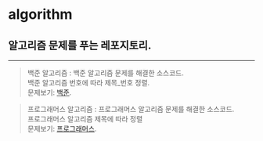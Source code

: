 # algorithm
 
## 알고리즘 문제를 푸는 레포지토리.
***

> 백준 알고리즘 : 백준 알고리즘 문제를 해결한 소스코드.   
> 백준 알고리즘 번호에 따라 제목_번호 정렬.   
> 문제보기: [백준][baekjoonlink].   
>
>[baekjoonlink]: https://github.com/sungju-kim/algorithm/tree/main/baekjoonAlgorithm "Go baekjoon"
>

> 프로그래머스 알고리즘 : 프로그래머스 알고리즘 문제를 해결한 소스코드.   
> 프로그래머스 알고리즘 제목에 따라 정렬        
> 문제보기: [프로그래머스][programmerslink].   
>
>[programmerslink]: https://github.com/sungju-kim/algorithm/tree/main/programmersAlgorithm/programmersAlgorithm "Go Programmers"
